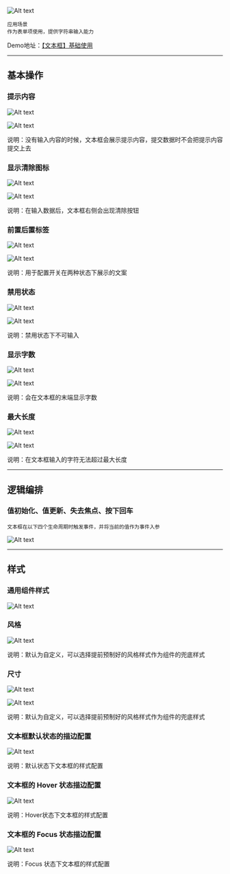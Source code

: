 ![Alt text](img/image.png)

```
应用场景
作为表单项使用，提供字符串输入能力
```
Demo地址：[【文本框】基础使用](https://my.mybricks.world/mybricks-pc-page/index.html?id=473981263577157)

----
## 基本操作
### 提示内容
![Alt text](img/image-1.png)

![Alt text](img/image-2.png)

说明：没有输入内容的时候，文本框会展示提示内容，提交数据时不会把提示内容提交上去

### 显示清除图标
![Alt text](img/image-3.png)

![Alt text](img/image-4.png)

说明：在输入数据后，文本框右侧会出现清除按钮

### 前置后置标签
![Alt text](img/image-5.png)

![Alt text](img/image-6.png)

说明：用于配置开关在两种状态下展示的文案

### 禁用状态
![Alt text](img/image-7.png)

![Alt text](img/image-8.png)

说明：禁用状态下不可输入

### 显示字数
![Alt text](img/image-9.png)

![Alt text](img/image-10.png)

说明：会在文本框的末端显示字数

### 最大长度
![Alt text](img/image-11.png)


![Alt text](img/image-12.png)

说明：在文本框输入的字符无法超过最大长度

----

## 逻辑编排
### 值初始化、值更新、失去焦点、按下回车

```
文本框在以下四个生命周期时触发事件，并将当前的值作为事件入参
```

![Alt text](img/image-13.png)

----

## 样式
### 通用组件样式
![Alt text](img/image-14.png)

### 风格
![Alt text](img/image-15.png)

说明：默认为自定义，可以选择提前预制好的风格样式作为组件的兜底样式

### 尺寸
![Alt text](img/image-16.png)

![Alt text](img/image-17.png)

说明：默认为自定义，可以选择提前预制好的风格样式作为组件的兜底样式

### 文本框默认状态的描边配置
![Alt text](img/image-18.png)

说明：默认状态下文本框的样式配置

### 文本框的 Hover 状态描边配置
![Alt text](img/image-19.png)

说明：Hover状态下文本框的样式配置

### 文本框的 Focus 状态描边配置
![Alt text](img/image-20.png)

说明：Focus 状态下文本框的样式配置